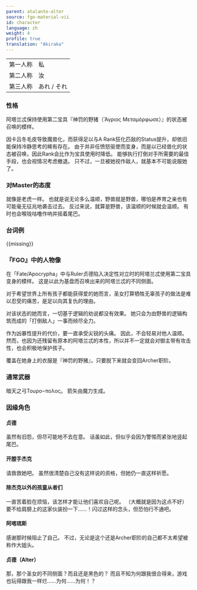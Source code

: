 ```yaml
---
parent: atalante-alter
source: fgo-material-vii
id: character
language: zh
weight: 4
profile: true
translation: "Akiraka"
---
```


<table>
  <tr><td>第一人称</td><td>私</td></tr>
  <tr><td>第二人称</td><td>汝</td></tr>
  <tr><td>第三人称</td><td>あれ / それ</td></tr>
</table>

### 性格

阿塔兰忒保持使用第二宝具『神罚的野猪（Ἄγριος Μεταμόρφωσε）』的状态被召唤的模样。

因卡吕冬毛皮导致魔兽化，而获得足以与A Rank狂化匹敌的Status提升，却依旧能保持冷静思考的稀有存在。
由于并非任愤怒驱使而变身，而是以已经兽化的状态被召唤，因此Rank会比作为宝具使用时降低。
能够执行打倒对手所需要的最佳手段，也会视情况考虑撤退。
只不过，一旦被她视作敌人，就基本不可能说服她了。

### 对Master的态度

就像是老虎一样。
也就是说无论多么温顺，野兽就是野兽，哪怕是养育之亲也有可能毫无征兆地袭击过去。
反过来说，就算是野兽，该温顺的时候就会温顺。
有时也会喉咙咕噜作响并摇着尾巴。

### 台词例

{{missing}}

### 『FGO』中的人物像

在「Fate/Apocrypha」中与Ruler贞德陷入决定性对立时的阿塔兰忒使用第二宝具变身的模样。
这是以此为基盘而召唤出来的阿塔兰忒的不同侧面。

对于希望世界上所有孩子都能获得爱的她而言，圣女打算牺牲无辜孩子的做法是难以忍受的痛苦，是足以向其复仇的理由。

对该状态的她而言，一切基于逻辑的劝说都没有效果。
她只会为由野兽的逻辑构筑而成的「打倒敌人」一事而倾尽全力。

作为凶暴性提升的代价，要一直承受尖锐的头痛。
因此，不会轻易对他人温顺。然而，也因为还残留有原本的阿塔兰忒的本性，所以并不一定就会对御主带有攻击性，也会积极地保护孩子。

覆盖在她身上的衣服是『神罚的野猪』，只要脱下来就会变回Archer职阶。

### 通常武器

暗天之弓Τουρο‒πολος。
箭矢由魔力生成。

### 因缘角色

#### 贞德

虽然有旧怨，但尽可能地不去在意。
话虽如此，但似乎会因为警惕而紧张地竖起尾巴。

#### 开膛手杰克

请救救她吧。
虽然很清楚自己没有这样说的资格，但她仍一直这样祈愿。

#### 除杰克以外的孩童从者们

一直苦着脸在烦恼，该怎样才能让他们喜欢自己呢。
（大概就是因为这点不好）
要不给肩膀上的这家伙装扮一下……！闪过这样的念头，但恐怕行不通吧。

#### 阿喀琉斯

感谢那时候阻止了自己。
不过，无论是这个还是Archer职阶的自己都不太希望被称作大姐头。

#### 贞德（Alter）

那，那个圣女的不同侧面？而且还是黑色的？
而且不知为何跟我很合得来，游戏也玩得跟我一样烂……为何……为何！？
